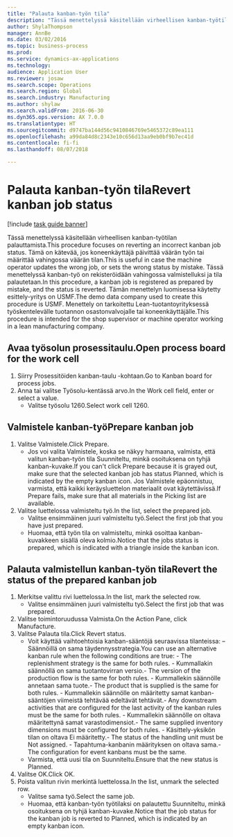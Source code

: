 ```yaml
--- 
title: "Palauta kanban-työn tila"
description: "Tässä menettelyssä käsitellään virheellisen kanban-työtilan palauttamista."
author: ShylaThompson
manager: AnnBe
ms.date: 03/02/2016
ms.topic: business-process
ms.prod: 
ms.service: dynamics-ax-applications
ms.technology: 
audience: Application User
ms.reviewer: josaw
ms.search.scope: Operations
ms.search.region: Global
ms.search.industry: Manufacturing
ms.author: shylaw
ms.search.validFrom: 2016-06-30
ms.dyn365.ops.version: AX 7.0.0
ms.translationtype: HT
ms.sourcegitcommit: d9747ba144d56c9410846769e5465372c89ea111
ms.openlocfilehash: a99da84d8c2343e10c656d13aa9eb0bf9b7ec41d
ms.contentlocale: fi-fi
ms.lasthandoff: 08/07/2018

---
```

# <a name="revert-kanban-job-status"></a><span data-ttu-id="842c7-103">Palauta kanban-työn tila</span><span class="sxs-lookup"><span data-stu-id="842c7-103">Revert kanban job status</span></span>

[!include [task guide banner](../../includes/task-guide-banner.md)]

<span data-ttu-id="842c7-104">Tässä menettelyssä käsitellään virheellisen kanban-työtilan palauttamista.</span><span class="sxs-lookup"><span data-stu-id="842c7-104">This procedure focuses on reverting an incorrect kanban job status.</span></span> <span data-ttu-id="842c7-105">Tämä on kätevää, jos koneenkäyttäjä päivittää väärän työn tai määrittää vahingossa väärän tilan.</span><span class="sxs-lookup"><span data-stu-id="842c7-105">This is useful in case the machine operator updates the wrong job, or sets the wrong status by mistake.</span></span> <span data-ttu-id="842c7-106">Tässä menettelyssä kanban-työ on rekisteröidään vahingossa valmistelluksi ja tila palautetaan.</span><span class="sxs-lookup"><span data-stu-id="842c7-106">In this procedure, a kanban job is registered as prepared by mistake, and the status is reverted.</span></span> <span data-ttu-id="842c7-107">Tämän menettelyn luomisessa käytetty esittely-yritys on USMF.</span><span class="sxs-lookup"><span data-stu-id="842c7-107">The demo data company used to create this procedure is USMF.</span></span> <span data-ttu-id="842c7-108">Menettely on tarkoitettu Lean-tuotantoyrityksessä työskentelevälle tuotannon osastonvalvojalle tai koneenkäyttäjälle.</span><span class="sxs-lookup"><span data-stu-id="842c7-108">This procedure is intended for the shop supervisor or machine operator working in a lean manufacturing company.</span></span>


## <a name="open-process-board-for-the-work-cell"></a><span data-ttu-id="842c7-109">Avaa työsolun prosessitaulu.</span><span class="sxs-lookup"><span data-stu-id="842c7-109">Open process board for the work cell</span></span>
1. <span data-ttu-id="842c7-110">Siirry Prosessitöiden kanban-taulu -kohtaan.</span><span class="sxs-lookup"><span data-stu-id="842c7-110">Go to Kanban board for process jobs.</span></span>
2. <span data-ttu-id="842c7-111">Anna tai valitse Työsolu-kentässä arvo.</span><span class="sxs-lookup"><span data-stu-id="842c7-111">In the Work cell field, enter or select a value.</span></span>
    * <span data-ttu-id="842c7-112">Valitse työsolu 1260.</span><span class="sxs-lookup"><span data-stu-id="842c7-112">Select work cell 1260.</span></span>  

## <a name="prepare-kanban-job"></a><span data-ttu-id="842c7-113">Valmistele kanban-työ</span><span class="sxs-lookup"><span data-stu-id="842c7-113">Prepare kanban job</span></span>
1. <span data-ttu-id="842c7-114">Valitse Valmistele.</span><span class="sxs-lookup"><span data-stu-id="842c7-114">Click Prepare.</span></span>
    * <span data-ttu-id="842c7-115">Jos voi valita Valmistele, koska se näkyy harmaana, valmista, että valitun kanban-työn tila Suunniteltu, minkä osoituksena on tyhjä kanban-kuvake.</span><span class="sxs-lookup"><span data-stu-id="842c7-115">If you can't click Prepare because it is grayed out, make sure that the selected kanban job has status Planned, which is indicated by the empty kanban icon.</span></span> <span data-ttu-id="842c7-116">Jos Valmistele epäonnistuu, varmista, että kaikki keräysluettelon materiaalit ovat käytettävissä.</span><span class="sxs-lookup"><span data-stu-id="842c7-116">If Prepare fails, make sure that all materials in the Picking list are available.</span></span>  
2. <span data-ttu-id="842c7-117">Valitse luettelossa valmisteltu työ.</span><span class="sxs-lookup"><span data-stu-id="842c7-117">In the list, select the prepared job.</span></span>
    * <span data-ttu-id="842c7-118">Valitse ensimmäinen juuri valmisteltu työ.</span><span class="sxs-lookup"><span data-stu-id="842c7-118">Select the first job that you have just prepared.</span></span>  
    * <span data-ttu-id="842c7-119">Huomaa, että työn tila on valmisteltu, minkä osoittaa kanban-kuvakkeen sisällä oleva kolmio.</span><span class="sxs-lookup"><span data-stu-id="842c7-119">Notice that the jobs status is prepared, which is indicated with a triangle inside the kanban icon.</span></span>  

## <a name="revert-the-status-of-the-prepared-kanban-job"></a><span data-ttu-id="842c7-120">Palauta valmistellun kanban-työn tila</span><span class="sxs-lookup"><span data-stu-id="842c7-120">Revert the status of the prepared kanban job</span></span>
1. <span data-ttu-id="842c7-121">Merkitse valittu rivi luettelossa.</span><span class="sxs-lookup"><span data-stu-id="842c7-121">In the list, mark the selected row.</span></span>
    * <span data-ttu-id="842c7-122">Valitse ensimmäinen juuri valmisteltu työ.</span><span class="sxs-lookup"><span data-stu-id="842c7-122">Select the first job that was prepared.</span></span>  
2. <span data-ttu-id="842c7-123">Valitse toimintoruudussa Valmista.</span><span class="sxs-lookup"><span data-stu-id="842c7-123">On the Action Pane, click Manufacture.</span></span>
3. <span data-ttu-id="842c7-124">Valitse Palauta tila.</span><span class="sxs-lookup"><span data-stu-id="842c7-124">Click Revert status.</span></span>
    * <span data-ttu-id="842c7-125">Voit käyttää vaihtoehtoisia kanban-sääntöjä seuraavissa tilanteissa: – Säännöillä on sama täydennysstrategia.</span><span class="sxs-lookup"><span data-stu-id="842c7-125">You can use an alternative kanban rule when the following conditions are true:  - The replenishment strategy is the same for both rules.</span></span>  <span data-ttu-id="842c7-126">- Kummallakin säännöllä on sama tuotantovirran versio.</span><span class="sxs-lookup"><span data-stu-id="842c7-126">- The version of the production flow is the same for both rules.</span></span>  <span data-ttu-id="842c7-127">- Kummallekin säännölle annetaan sama tuote.</span><span class="sxs-lookup"><span data-stu-id="842c7-127">- The product that is supplied is the same for both rules.</span></span>  <span data-ttu-id="842c7-128">- Kummallekin säännölle on määritetty samat kanban-sääntöjen viimeistä tehtävää edeltävät tehtävät.</span><span class="sxs-lookup"><span data-stu-id="842c7-128">- Any downstream activities that are configured for the last activity of the kanban rules must be the same for both rules.</span></span>  <span data-ttu-id="842c7-129">- Kummallekin säännölle on oltava määritettynä samat varastodimensiot.</span><span class="sxs-lookup"><span data-stu-id="842c7-129">- The same supplied inventory dimensions must be configured for both rules.</span></span>  <span data-ttu-id="842c7-130">- Käsittely-yksikön tilan on oltava Ei määritetty.</span><span class="sxs-lookup"><span data-stu-id="842c7-130">- The status of the handling unit must be Not assigned.</span></span>  <span data-ttu-id="842c7-131">- Tapahtuma-kanbanin määrityksen on oltava sama.</span><span class="sxs-lookup"><span data-stu-id="842c7-131">- The configuration for event kanbans must be the same.</span></span>  
    * <span data-ttu-id="842c7-132">Varmista, että uusi tila on Suunniteltu.</span><span class="sxs-lookup"><span data-stu-id="842c7-132">Ensure that the new status is Planned.</span></span>  
4. <span data-ttu-id="842c7-133">Valitse OK.</span><span class="sxs-lookup"><span data-stu-id="842c7-133">Click OK.</span></span>
5. <span data-ttu-id="842c7-134">Poista valitun rivin merkintä luettelossa.</span><span class="sxs-lookup"><span data-stu-id="842c7-134">In the list, unmark the selected row.</span></span>
    * <span data-ttu-id="842c7-135">Valitse sama työ.</span><span class="sxs-lookup"><span data-stu-id="842c7-135">Select the same job.</span></span>  
    * <span data-ttu-id="842c7-136">Huomaa, että kanban-työn työtilaksi on palautettu Suunniteltu, minkä osoituksena on tyhjä kanban-kuvake.</span><span class="sxs-lookup"><span data-stu-id="842c7-136">Notice that the job status for the kanban job is reverted to Planned, which is indicated by an empty kanban icon.</span></span>  


